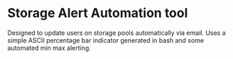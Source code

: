 # Storage Alert Automation tool

Designed to update users on storage pools automatically via email. Uses a simple ASCII percentage bar indicator generated in bash and some automated min max alerting. 

